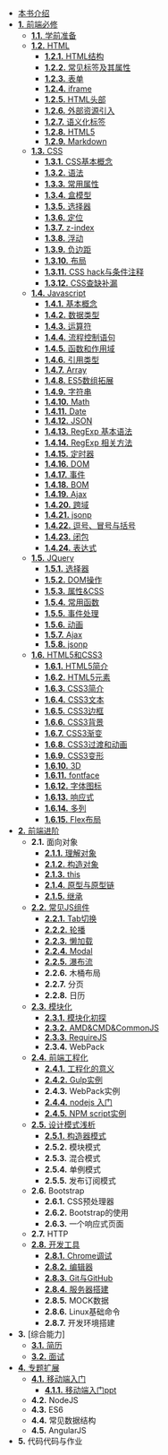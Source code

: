 *   [本书介绍](./index.md)
*   [**1.** 前端必修](./前端基础/index.md)
    *  [**1.1.** 学前准备](./前端基础/学前准备/index.md)
    *   [**1.2.** HTML](./前端基础/HTML/index.md)
        *   [**1.2.1.** HTML结构](./前端基础/HTML/HTMl结构.md)
        *   [**1.2.2.** 常见标签及其属性](./前端基础/HTML/标签及属性.md)
        *   [**1.2.3.** 表单](./前端基础/HTML/表单.md)
        *   [**1.2.4.** iframe](./前端基础/HTML/认识HTML头部.md)
        *   [**1.2.5.** HTML头部](./前端基础/HTML/外部资源.md)
        *   [**1.2.6.** 外部资源引入](./前端基础/HTML/iframe.md)
        *   [**1.2.7.** 语义化标签](./前端基础/HTML/meta.md)
        *   [**1.2.8.** HTML5](http:/tool.oschina.net/commons?type=2)
        *   [**1.2.9.** Markdown](http:/wowubuntu.com/markdown/)
    *   [**1.3.** CSS](./前端基础/CSS/index.md)
        *   [**1.3.1.** CSS基本概念](./前端基础/CSS/css.md)
        *   [**1.3.2.** 语法](./前端基础/CSS/语法.md)
        *   [**1.3.3.** 常用属性](./前端基础/CSS/常用属性.md)
        *   [**1.3.4.** 盒模型](./前端基础/CSS/盒模型.md)
        *   [**1.3.5.** 选择器](./前端基础/CSS/CSS选择器.md)
        *   [**1.3.6.** 定位](./前端基础/CSS/定位.md)
        *   [**1.3.7.** z-index](http:/www.cnblogs.com/dolphinX/p/3262469.md)
        *   [**1.3.8.** 浮动](./前端基础/CSS/浮动.md)
        *   [**1.3.9.** 负边距](./前端基础/CSS/负边距.md)
        *   [**1.3.10.** 布局](./前端基础/CSS/布局.md)
        *   [**1.3.11.** CSS hack与条件注释](./前端基础/CSS/条件注释和CSShack.md)
        *   [**1.3.12.** CSS查缺补漏](./前端基础/CSS/css查缺补漏.md)
    *   [**1.4.** Javascript](./前端基础/Javascript/index.md)
        *   [**1.4.1.** 基本概念](./前端基础/Javascript/基础概念.md)
        *   [**1.4.2.** 数据类型](./前端基础/Javascript/数据类型.md)
        *   [**1.4.3.** 运算符](./前端基础/Javascript/运算符.md)
        *   [**1.4.4.** 流程控制语句](./前端基础/Javascript/语句.md)
        *   [**1.4.5.** 函数和作用域](./前端基础/Javascript/函数和作用域.md)
        *   [**1.4.6.** 引用类型](./前端基础/Javascript/引用类型.md)
        *   [**1.4.7.** Array](./前端基础/Javascript/数组.md)
        *   [**1.4.8.** ES5数组拓展](./前端基础/Javascript/es5array.md)
        *   [**1.4.9.** 字符串](./前端基础/Javascript/字符串.md)
        *   [**1.4.10.** Math](./前端基础/Javascript/math.md)
        *   [**1.4.11.** Date](./前端基础/Javascript/date.md)
        *   [**1.4.12.** JSON](./前端基础/Javascript/json.md)
        *   [**1.4.13.** RegExp 基本语法](./前端基础/Javascript/正则基本语法.md)
        *   [**1.4.14.** RegExp 相关方法](./前端基础/Javascript/正则相关方法.md)
        *   [**1.4.15.** 定时器](./前端基础/Javascript/定时器.md)
        *   [**1.4.16.** DOM](./前端基础/Javascript/dom.md)
        *   [**1.4.17.** 事件](./前端基础/Javascript/event.md)
        *   [**1.4.18.** BOM](./前端基础/Javascript/bom.md)
        *   [**1.4.19.** Ajax](./前端基础/Javascript/ajax.md)
        *   [**1.4.20.** 跨域](./前端基础/Javascript/跨域.md)
        *   [**1.4.21.** jsonp](./前端基础/Javascript/jsonp.md)
        *   [**1.4.22.** 逗号、冒号与括号](./前端基础/Javascript/逗号、冒号与括号.md)
        *   [**1.4.23.** 闭包](./前端基础/Javascript/闭包.md)
        *   [**1.4.24.** 表达式](./前端基础/Javascript/表达式.md)
    *   [**1.5.** JQuery](./前端基础/JQuery/index.md)
        *   [**1.5.1.** 选择器](./前端基础/JQuery/获取元素.md)
        *   [**1.5.2.** DOM操作](./前端基础/JQuery/DOM操作.md)
        *   [**1.5.3.** 属性&CSS](./前端基础/JQuery/属性&CSS.md)
        *   [**1.5.4.** 常用函数](./前端基础/JQuery/核心方法.md)
        *   [**1.5.5.** 事件处理](./前端基础/JQuery/事件.md)
        *   [**1.5.6.** 动画](./前端基础/JQuery/动画.md)
        *   [**1.5.7.** Ajax](./前端基础/JQuery/ajax.md)
        *   [**1.5.8.** jsonp](./前端基础/JQuery/jsonp.md)
    *   [**1.6.** HTML5和CSS3](./前端进阶/HTML5和CSS3/index.md)
        *   [**1.6.1.** HTML5简介](./前端进阶/HTML5和CSS3/h5.md)
        *   [**1.6.2.** HTML5元素](./前端进阶/HTML5和CSS3/elements.md)
        *   [**1.6.3.** CSS3简介](./前端进阶/HTML5和CSS3/css3.md)
        *   [**1.6.4.** CSS3文本](./前端进阶/HTML5和CSS3/text.md)
        *   [**1.6.5.** CSS3边框](./前端进阶/HTML5和CSS3/border.md)
        *   [**1.6.6.** CSS3背景](./前端进阶/HTML5和CSS3/background.md)
        *   [**1.6.7.** CSS3渐变](./前端进阶/HTML5和CSS3/gradient.md)
        *   [**1.6.8.** CSS3过渡和动画](./前端进阶/HTML5和CSS3/过渡和动画.md)
        *   [**1.6.9.** CSS3变形](./前端进阶/HTML5和CSS3/变形.md)
        *   [**1.6.10.** 3D](./前端进阶/HTML5和CSS3/3d.md)
        *   [**1.6.11.** fontface](./前端进阶/HTML5和CSS3/font-face.md)
        *   [**1.6.12.** 字体图标](./前端进阶/HTML5和CSS3/iconfont.md)
        *   [**1.6.13.** 响应式](./前端进阶/HTML5和CSS3/media_query.md)
        *   [**1.6.14.** 多列](./前端进阶/HTML5和CSS3/column.md)
        *   [**1.6.15.** Flex布局](./前端进阶/HTML5和CSS3/flex.md)
*   [**2.** 前端进阶](./前端进阶/index.md)
    *   <span>**2.1.** 面向对象</span>
        *   [**2.1.1.** 理解对象](./前端进阶/面向对象/理解对象.md)
        *   [**2.1.2.** 构造对象](./前端进阶/面向对象/构造对象.md)
        *   [**2.1.3.** this](./前端进阶/面向对象/this.md)
        *   [**2.1.4.** 原型与原型链](./前端进阶/面向对象/原型与原型链.md)
        *   [**2.1.5.** 继承](./前端进阶/面向对象/继承.md)
    *   [**2.2.** 常见JS组件](./前端进阶/常用组件/index.md)
        *   [**2.2.1.** Tab切换](./前端进阶/常用组件/Tab切换组件.md)
        *   [**2.2.2.** 轮播](./前端进阶/常用组件/轮播组件.md)
        *   [**2.2.3.** 懒加载](./前端进阶/常用组件/懒加载组件.md)
        *   [**2.2.4.** Modal](./前端进阶/常用组件/Dialog组件.md)
        *   [**2.2.5.** 瀑布流](./前端进阶/常用组件/瀑布流组件.md)
        *   <span>**2.2.6.** 木桶布局</span>
        *   <span>**2.2.7.** 分页</span>
        *   <span>**2.2.8.** 日历</span>
    *   [**2.3.** 模块化](./前端进阶/模块化/index.md)
        *   [**2.3.1.** 模块化初探](./前端进阶/模块化/模块化.md)
        *   [**2.3.2.** AMD&CMD&CommonJS](./前端进阶/模块化/AMD与CMD规范.md)
        *   [**2.3.3.** RequireJS](./前端进阶/模块化/RequireJS.md)
        *   <span>**2.3.4.** WebPack</span>
    *   [**2.4.** 前端工程化](./前端进阶/前端工程化/index.md)
        *   [**2.4.1.** 工程化的意义](./前端进阶/前端工程化/工程化的意义.md)
        *   [**2.4.2.** Gulp实例](./前端进阶/前端工程化/Gulp介绍.md)
        *   <span>**2.4.3.** WebPack实例</span>
        *   [**2.4.4.** nodejs 入门](./前端进阶/前端工程化/npm的使用.md)
        *   [**2.4.5.** NPM script实例](./前端进阶/前端工程化/npmscripts.md)
    *   [**2.5.** 设计模式浅析](./前端进阶/设计模式与组件化/index.md)
        *   [**2.5.1.** 构造器模式](./前端进阶/设计模式与组件化/常见设计模式.md)
        *   <span>**2.5.2.** 模块模式</span>
        *   <span>**2.5.3.** 混合模式</span>
        *   <span>**2.5.4.** 单例模式</span>
        *   <span>**2.5.5.** 发布订阅模式</span>
    *   <span>**2.6.** Bootstrap</span>
        *   <span>**2.6.1.** CSS预处理器</span>
        *   <span>**2.6.2.** Bootstrap的使用</span>
        *   <span>**2.6.3.** 一个响应式页面</span>
    *   <span>**2.7.** HTTP</span>
    *   [**2.8.** 开发工具](./前端基础/开发工具/index.md)
        *   [**2.8.1.** Chrome调试](./前端基础/开发工具/Chrome调试.md)
        *   [**2.8.2.** 编辑器](./前端基础/开发工具/编辑器.md)
        *   [**2.8.3.** Git与GitHub](./前端基础/开发工具/Git与GitHub.md)
        *   [**2.8.4.** 服务器搭建](./前端基础/开发工具/服务器搭建.md)
        *   <span>**2.8.5.** MOCK数据</span>
        *   <span>**2.8.6.** Linux基础命令</span>
        *   <span>**2.8.7.** 开发环境搭建</span>
*   <span>**3.** [综合能力]</span>
    *   [**3.1.** 简历](./综合能力/www/简历.md)
    *   [**3.2.** 面试](./综合能力/www/面试.md)
*   [**4.** 专题扩展](./专题扩展/index.md)
    *   [**4.1.** 移动端入门](./前端进阶/移动端/移动端开发介绍.md)
        *   [**4.1.1.** 移动端入门ppt](./前端进阶/移动端/www/移动端开发介绍.md)
    *   <span>**4.2.** NodeJS</span>
    *   <span>**4.3.** ES6</span>
    *   <span>**4.4.** 常见数据结构</span>
    *   <span>**4.5.** AngularJS</span>
*   <span>**5.** 代码代码与作业</span>